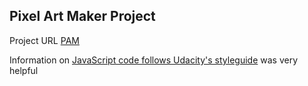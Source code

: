 ## Pixel Art Maker Project

Project URL <a href="#">PAM</a>

Information on <a href="https://udacity.github.io/frontend-nanodegree-styleguide/javascript.html">JavaScript code follows Udacity's styleguide</a> was very helpful